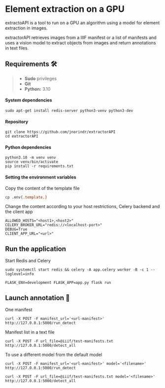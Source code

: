 # Element extraction on a GPU

extractoAPI is a tool to run on a GPU an algorithm using a model for element extraction in images.

extractorAPI retrieves images from a IIIF manifest or a list of manifests and uses a vision model to extract objects from images and return annotations in text files. 

## Requirements :hammer_and_wrench:

> - **Sudo** privileges
> - **Git**
> - **Python:** 3.10

#### System dependencies
```shell
sudo apt-get install redis-server python3-venv python3-dev
```
#### Repository
```shell
git clone https://github.com/jnorindr/extractorAPI
cd extractorAPI
```
#### Python dependencies
```shell
python3.10 -m venv venv
source venv/bin/activate
pip install -r requirements.txt
```
#### Setting the environment variables
Copy the content of the template file
```bash
cp .env{.template,}
```
Change the content according to your host restrictions, Celery backend and the client app
```
ALLOWED_HOSTS="<host1>,<host2>"
CELERY_BROKER_URL="redis://<localhost-port>"
DEBUG=True
CLIENT_APP_URL="<url>"
```
## Run the application 
Start Redis and Celery
```shell
sudo systemctl start redis && celery -A app.celery worker -B -c 1 --loglevel=info
```
```shell
FLASK_ENV=development FLASK_APP=app.py flask run
```
## Launch annotation :rocket:
One manifest
```shell
curl -X POST -F manifest_url='<url-manifest>' http://127.0.0.1:5000/run_detect
```
Manifest list in a text file
```shell
curl -X POST -F url_file=@iiif/test-manifests.txt http://127.0.0.1:5000/detect_all
```
To use a different model from the default model
```shell
curl -X POST -F manifest_url='<url-manifest>' model='<filename>' http://127.0.0.1:5000/run_detect
```
```shell
curl -X POST -F url_file=@iiif/test-manifests.txt model='<filename>' http://127.0.0.1:5000/detect_all
```
